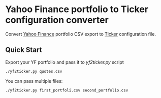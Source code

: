 # Yahoo Finance portfolio to Ticker configuration converter

Convert [Yahoo Finance](https://finance.yahoo.com/) portfolio CSV export to
[Ticker](https://github.com/achannarasappa/ticker) configuration file.

## Quick Start

Export your YF portfolio and pass it to *yf2ticker.py* script

```sh
./yf2ticker.py quotes.csv
```

You can pass multiple files:

```sh
./yf2ticker.py first_portfoli.csv second_portfolio.csv
```
